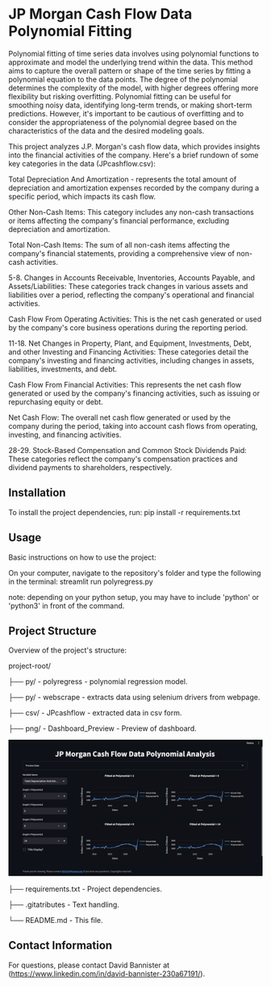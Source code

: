 # JP Morgan Cash Flow Data Polynomial Fitting
Polynomial fitting of time series data involves using polynomial functions to approximate and model the underlying trend within the data. This method aims to capture the overall pattern or shape of the time series by fitting a polynomial equation to the data points. The degree of the polynomial determines the complexity of the model, with higher degrees offering more flexibility but risking overfitting. Polynomial fitting can be useful for smoothing noisy data, identifying long-term trends, or making short-term predictions. However, it's important to be cautious of overfitting and to consider the appropriateness of the polynomial degree based on the characteristics of the data and the desired modeling goals.

This project analyzes J.P. Morgan's cash flow data, which provides insights into the financial activities of the company. Here's a brief rundown of some key categories in the data (JPcashflow.csv):

Total Depreciation And Amortization - represents the total amount of depreciation and amortization expenses recorded by the company during a specific period, which impacts its cash flow.

Other Non-Cash Items: This category includes any non-cash transactions or items affecting the company's financial performance, excluding depreciation and amortization.

Total Non-Cash Items: The sum of all non-cash items affecting the company's financial statements, providing a comprehensive view of non-cash activities.

5-8. Changes in Accounts Receivable, Inventories, Accounts Payable, and Assets/Liabilities: These categories track changes in various assets and liabilities over a period, reflecting the company's operational and financial activities.

Cash Flow From Operating Activities: This is the net cash generated or used by the company's core business operations during the reporting period.

11-18. Net Changes in Property, Plant, and Equipment, Investments, Debt, and other Investing and Financing Activities: These categories detail the company's investing and financing activities, including changes in assets, liabilities, investments, and debt.

Cash Flow From Financial Activities: This represents the net cash flow generated or used by the company's financing activities, such as issuing or repurchasing equity or debt.

Net Cash Flow: The overall net cash flow generated or used by the company during the period, taking into account cash flows from operating, investing, and financing activities.

28-29. Stock-Based Compensation and Common Stock Dividends Paid: These categories reflect the company's compensation practices and dividend payments to shareholders, respectively.

## Installation
To install the project dependencies, run:
pip install -r requirements.txt

## Usage
Basic instructions on how to use the project:

On your computer, navigate to the repository's folder and type the following in the terminal:
streamlit run polyregress.py

note: depending on your python setup, you may have to include 'python' or 'python3' in front of the command.

## Project Structure
Overview of the project's structure:

project-root/

├── py/ - polyregress - polynomial regression model.

├── py/ - webscrape - extracts data using selenium drivers from webpage.

├── csv/ - JPcashflow - extracted data in csv form.

├── png/ - Dashboard_Preview - Preview of dashboard.

![Alt Text](Dashboard_Preview.png)

├── requirements.txt - Project dependencies.

├── .gitatributes - Text handling.

└── README.md - This file.

## Contact Information
For questions, please contact David Bannister at (https://www.linkedin.com/in/david-bannister-230a67191/).